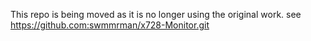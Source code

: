 This repo is being moved as it is no longer using the original work. see https://github.com:swmmrman/x728-Monitor.git
